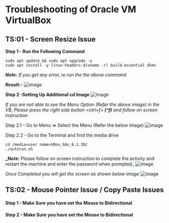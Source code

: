 # Troubleshooting of Oracle VM VirtualBox #

## TS:01 - Screen Resize Issue ##

**Step 1 - Run the Following Command**
```
sudo apt update && sudo apt upgrade -y
sudo apt install -y linux-headers-$(uname -r) build-essential dkms
```
_**Note:** If you get any error, re run the the above command_

**_Result:-_**
![image](https://user-images.githubusercontent.com/111234771/194798887-06fa75b3-0a8a-47a0-a5bd-34614186941f.png)

**Step 2 -Setting Up Additional cd Image**
![image](https://user-images.githubusercontent.com/111234771/194798972-1a90d727-485a-4771-b48c-e1d50c2512b1.png)

_If you are not able to see the Menu Option (Refer the above image) in the VB, Please press the right side button <ctrl+f> ***(^f)*** and follow on screen instruction_

  Step 2.1 - Go to <Devices> Menu => Select the Menu <Insert Guest Additional CD Image> (Refer the below Image)
    ![image](https://user-images.githubusercontent.com/111234771/194799121-218869db-788d-4313-9675-7323922c6359.png)

  Step 2.2 - Go to the Terminal and find the media drive
```
cd /media<user name>VBox_GAs_6.1.38/
./autorun.sh
```
**_Note:** Please follow on screen instruction to complete the activity and restart the machine and enter the password when prompted_
  ![image](https://user-images.githubusercontent.com/111234771/194799459-c2521a83-1fe5-479e-a40e-9e62c47c4f60.png)

  _Once Completed you will get the screen as shown below image_
![image](https://user-images.githubusercontent.com/111234771/194799459-c2521a83-1fe5-479e-a40e-9e62c47c4f60.png)

  ## TS:02 - Mouse Pointer Issue / Copy Paste Issues ##

  #### Step 1 - Make Sure you have set the Mouse to Bidirectional ####
  #### Step 2 - Make Sure you have set the Mouse to Bidirectional ####
